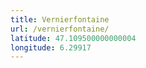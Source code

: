 ```yaml
---
title: Vernierfontaine
url: /vernierfontaine/
latitude: 47.109500000000004
longitude: 6.29917
---
```

